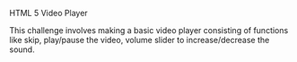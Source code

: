 HTML 5 Video Player

This challenge involves making a basic video player consisting of functions like skip, play/pause the video, volume slider to increase/decrease the sound.